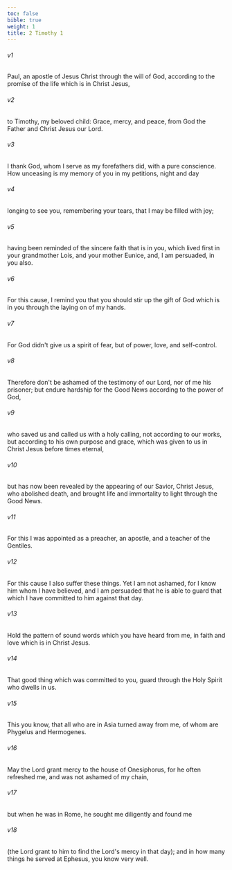 ```yaml
---
toc: false
bible: true
weight: 1
title: 2 Timothy 1
---
```




###### v1 
Paul, an apostle of Jesus Christ through the will of God, according to the promise of the life which is in Christ Jesus, 

###### v2 
to Timothy, my beloved child: Grace, mercy, and peace, from God the Father and Christ Jesus our Lord. 

###### v3 
I thank God, whom I serve as my forefathers did, with a pure conscience. How unceasing is my memory of you in my petitions, night and day 

###### v4 
longing to see you, remembering your tears, that I may be filled with joy; 

###### v5 
having been reminded of the sincere faith that is in you, which lived first in your grandmother Lois, and your mother Eunice, and, I am persuaded, in you also. 

###### v6 
For this cause, I remind you that you should stir up the gift of God which is in you through the laying on of my hands. 

###### v7 
For God didn't give us a spirit of fear, but of power, love, and self-control. 

###### v8 
Therefore don't be ashamed of the testimony of our Lord, nor of me his prisoner; but endure hardship for the Good News according to the power of God, 

###### v9 
who saved us and called us with a holy calling, not according to our works, but according to his own purpose and grace, which was given to us in Christ Jesus before times eternal, 

###### v10 
but has now been revealed by the appearing of our Savior, Christ Jesus, who abolished death, and brought life and immortality to light through the Good News. 

###### v11 
For this I was appointed as a preacher, an apostle, and a teacher of the Gentiles. 

###### v12 
For this cause I also suffer these things. Yet I am not ashamed, for I know him whom I have believed, and I am persuaded that he is able to guard that which I have committed to him against that day. 

###### v13 
Hold the pattern of sound words which you have heard from me, in faith and love which is in Christ Jesus. 

###### v14 
That good thing which was committed to you, guard through the Holy Spirit who dwells in us. 

###### v15 
This you know, that all who are in Asia turned away from me, of whom are Phygelus and Hermogenes. 

###### v16 
May the Lord grant mercy to the house of Onesiphorus, for he often refreshed me, and was not ashamed of my chain, 

###### v17 
but when he was in Rome, he sought me diligently and found me 

###### v18 
(the Lord grant to him to find the Lord's mercy in that day); and in how many things he served at Ephesus, you know very well.

